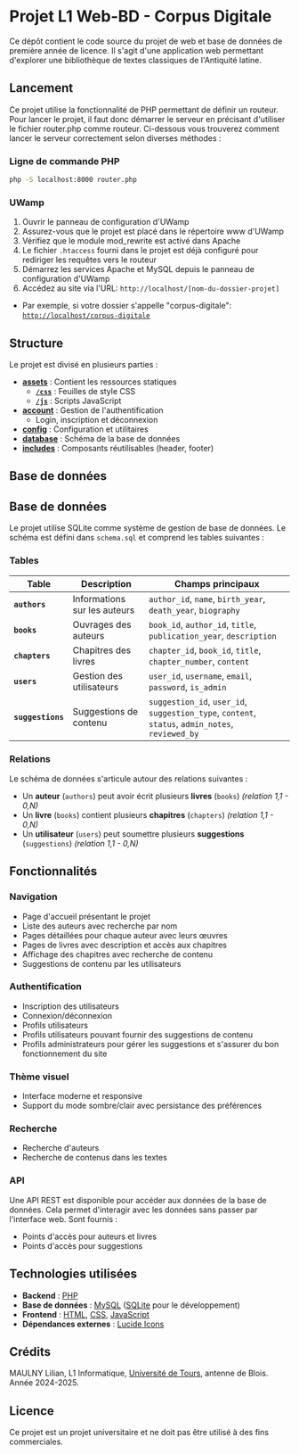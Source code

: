 # Projet L1 Web-BD - Corpus Digitale

Ce dépôt contient le code source du projet de web et base de données de première année de licence. Il s'agit d'une application web permettant d'explorer une bibliothèque de textes classiques de l'Antiquité latine.

## Lancement

Ce projet utilise la fonctionnalité de PHP permettant de définir un routeur.
Pour lancer le projet, il faut donc démarrer le serveur en précisant d'utiliser le fichier router.php comme routeur. Ci-dessous vous trouverez comment lancer le serveur correctement selon diverses méthodes :

### Ligne de commande PHP

```bash
php -S localhost:8000 router.php
```

### UWamp

1. Ouvrir le panneau de configuration d'UWamp
2. Assurez-vous que le projet est placé dans le répertoire www d'UWamp
3. Vérifiez que le module mod_rewrite est activé dans Apache
4. Le fichier `.htaccess` fourni dans le projet est déjà configuré pour rediriger les requêtes vers le routeur
5. Démarrez les services Apache et MySQL depuis le panneau de configuration d'UWamp
6. Accédez au site via l'URL: `http://localhost/[nom-du-dossier-projet]`
  - Par exemple, si votre dossier s'appelle "corpus-digitale": [`http://localhost/corpus-digitale`](http://localhost/corpus-digitale)

## Structure

Le projet est divisé en plusieurs parties :

- **[assets](/assets/)** : Contient les ressources statiques
  - **[`/css`](/assets/css/)** : Feuilles de style CSS
  - **[`/js`](/assets/js/)** : Scripts JavaScript
- **[account](/account)** : Gestion de l'authentification
  - Login, inscription et déconnexion
- **[config](/config/)** : Configuration et utilitaires
- **[database](/database/)** : Schéma de la base de données
- **[includes](/includes/)** : Composants réutilisables (header, footer)

## Base de données
## Base de données

Le projet utilise SQLite comme système de gestion de base de données. Le schéma est défini dans `schema.sql` et comprend les tables suivantes :

### Tables

| Table             | Description                  | Champs principaux                                                                                |
|-------------------|------------------------------|--------------------------------------------------------------------------------------------------|
| **`authors`**     | Informations sur les auteurs | `author_id`, `name`, `birth_year`, `death_year`, `biography`                                     |
| **`books`**       | Ouvrages des auteurs         | `book_id`, `author_id`, `title`, `publication_year`, `description`                               |
| **`chapters`**    | Chapitres des livres         | `chapter_id`, `book_id`, `title`, `chapter_number`, `content`                                    |
| **`users`**       | Gestion des utilisateurs     | `user_id`, `username`, `email`, `password`, `is_admin`                                           |
| **`suggestions`** | Suggestions de contenu       | `suggestion_id`, `user_id`, `suggestion_type`, `content`, `status`, `admin_notes`, `reviewed_by` |

### Relations

Le schéma de données s'articule autour des relations suivantes :

- Un **auteur** (`authors`) peut avoir écrit plusieurs **livres** (`books`) *(relation 1,1 - 0,N)*
- Un **livre** (`books`) contient plusieurs **chapitres** (`chapters`) *(relation 1,1 - 0,N)*
- Un **utilisateur** (`users`) peut soumettre plusieurs **suggestions** (`suggestions`) *(relation 1,1 - 0,N)*


## Fonctionnalités

### Navigation
- Page d'accueil présentant le projet
- Liste des auteurs avec recherche par nom
- Pages détaillées pour chaque auteur avec leurs œuvres
- Pages de livres avec description et accès aux chapitres
- Affichage des chapitres avec recherche de contenu
- Suggestions de contenu par les utilisateurs

### Authentification
- Inscription des utilisateurs
- Connexion/déconnexion
- Profils utilisateurs
 - Profils utilisateurs pouvant fournir des suggestions de contenu
 - Profils administrateurs pour gérer les suggestions et s'assurer du bon fonctionnement du site

### Thème visuel
- Interface moderne et responsive
- Support du mode sombre/clair avec persistance des préférences

### Recherche
- Recherche d'auteurs
- Recherche de contenus dans les textes

### API
Une API REST est disponible pour accéder aux données de la base de données. Cela permet d'interagir avec les données sans passer par l'interface web. Sont fournis :
- Points d'accès pour auteurs et livres
- Points d'accès pour suggestions


## Technologies utilisées

- **Backend** : [PHP](https://www.php.net/)
- **Base de données** : [MySQL](https://www.mysql.com/) ([SQLite](https://www.sqlite.org/) pour le développement)
- **Frontend** : [HTML](https://developer.mozilla.org/fr/docs/Web/HTML), [CSS](https://developer.mozilla.org/fr/docs/Web/CSS), [JavaScript](https://developer.mozilla.org/fr/docs/Web/JavaScript)
- **Dépendances externes** : [Lucide Icons](https://lucide-icons.web.app/)

## Crédits

MAULNY Lilian, L1 Informatique, [Université de Tours](https://univ-tours.fr), antenne de Blois. Année 2024-2025.

## Licence

Ce projet est un projet universitaire et ne doit pas être utilisé à des fins commerciales.